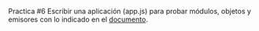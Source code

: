 Practica #6
Escribir una aplicación (app.js) para probar módulos, objetos y emisores con lo indicado en el [documento](https://docs.google.com/document/d/1zA8dGpsSW0A6cX9qlVxVwRSYzRMsUaPn-MkzEinJA3Y/edit).